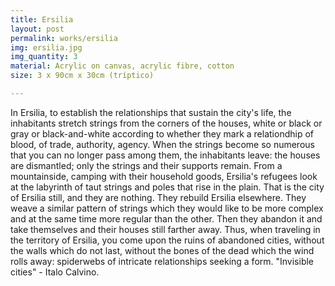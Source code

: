 ```yaml
---
title: Ersilia
layout: post
permalink: works/ersilia
img: ersilia.jpg
img_quantity: 3
material: Acrylic on canvas, acrylic fibre, cotton
size: 3 x 90cm x 30cm (tríptico)

---
```


In Ersilia, to establish the relationships that sustain the city's life, the inhabitants stretch strings from the corners of the houses, white or black or gray or black-and-white according to whether they mark a relationdhip of blood, of trade, authority, agency. When the strings become so numerous that you can no longer pass among them, the inhabitants leave: the houses are dismantled; only the strings and their supports remain.
From a mountainside, camping with their household goods, Ersilia's refugees look at the labyrinth of taut strings and poles that rise in the plain. That is the city of Ersilia still, and they are nothing.
They rebuild Ersilia elsewhere. They weave a similar pattern of strings which they would like to be more complex and at the same time more regular than the other. Then they abandon it and take themselves and their houses still farther away.
Thus, when traveling in the territory of Ersilia, you come upon the ruins of abandoned cities, without the walls which do not last, without the bones of the dead which the wind rolls away: spiderwebs of intricate relationships seeking a form.
"Invisible cities" - Italo Calvino.
